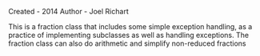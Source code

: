 Created - 2014
Author - Joel Richart

This is a fraction class that includes some
simple exception handling, as a practice of
implementing subclasses as well as handling
exceptions. The fraction class can also do
arithmetic and simplify non-reduced fractions